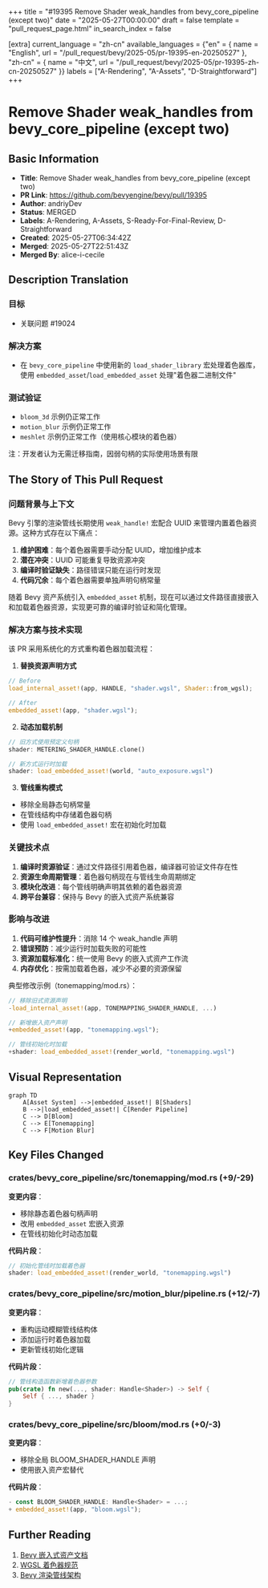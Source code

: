 +++
title = "#19395 Remove Shader weak_handles from bevy_core_pipeline (except two)"
date = "2025-05-27T00:00:00"
draft = false
template = "pull_request_page.html"
in_search_index = false

[extra]
current_language = "zh-cn"
available_languages = {"en" = { name = "English", url = "/pull_request/bevy/2025-05/pr-19395-en-20250527" }, "zh-cn" = { name = "中文", url = "/pull_request/bevy/2025-05/pr-19395-zh-cn-20250527" }}
labels = ["A-Rendering", "A-Assets", "D-Straightforward"]
+++

# Remove Shader weak_handles from bevy_core_pipeline (except two)

## Basic Information
- **Title**: Remove Shader weak_handles from bevy_core_pipeline (except two)
- **PR Link**: https://github.com/bevyengine/bevy/pull/19395
- **Author**: andriyDev
- **Status**: MERGED
- **Labels**: A-Rendering, A-Assets, S-Ready-For-Final-Review, D-Straightforward
- **Created**: 2025-05-27T06:34:42Z
- **Merged**: 2025-05-27T22:51:43Z
- **Merged By**: alice-i-cecile

## Description Translation
### 目标
- 关联问题 #19024

### 解决方案
- 在 `bevy_core_pipeline` 中使用新的 `load_shader_library` 宏处理着色器库，使用 `embedded_asset`/`load_embedded_asset` 处理"着色器二进制文件"

### 测试验证
- `bloom_3d` 示例仍正常工作
- `motion_blur` 示例仍正常工作
- `meshlet` 示例仍正常工作（使用核心模块的着色器）

注：开发者认为无需迁移指南，因弱句柄的实际使用场景有限

## The Story of This Pull Request

### 问题背景与上下文
Bevy 引擎的渲染管线长期使用 `weak_handle!` 宏配合 UUID 来管理内置着色器资源。这种方式存在以下痛点：
1. **维护困难**：每个着色器需要手动分配 UUID，增加维护成本
2. **潜在冲突**：UUID 可能重复导致资源冲突
3. **编译时验证缺失**：路径错误只能在运行时发现
4. **代码冗余**：每个着色器需要单独声明句柄常量

随着 Bevy 资产系统引入 `embedded_asset` 机制，现在可以通过文件路径直接嵌入和加载着色器资源，实现更可靠的编译时验证和简化管理。

### 解决方案与技术实现
该 PR 采用系统化的方式重构着色器加载流程：

1. **替换资源声明方式**
```rust
// Before
load_internal_asset!(app, HANDLE, "shader.wgsl", Shader::from_wgsl);

// After
embedded_asset!(app, "shader.wgsl");
```

2. **动态加载机制**
```rust
// 旧方式使用预定义句柄
shader: METERING_SHADER_HANDLE.clone()

// 新方式运行时加载
shader: load_embedded_asset!(world, "auto_exposure.wgsl")
```

3. **管线重构模式**
- 移除全局静态句柄常量
- 在管线结构中存储着色器句柄
- 使用 `load_embedded_asset!` 宏在初始化时加载

### 关键技术点
1. **编译时资源验证**：通过文件路径引用着色器，编译器可验证文件存在性
2. **资源生命周期管理**：着色器句柄现在与管线生命周期绑定
3. **模块化改进**：每个管线明确声明其依赖的着色器资源
4. **跨平台兼容**：保持与 Bevy 的嵌入式资产系统兼容

### 影响与改进
1. **代码可维护性提升**：消除 14 个 weak_handle 声明
2. **错误预防**：减少运行时加载失败的可能性
3. **资源加载标准化**：统一使用 Bevy 的嵌入式资产工作流
4. **内存优化**：按需加载着色器，减少不必要的资源保留

典型修改示例（tonemapping/mod.rs）：
```rust
// 移除旧式资源声明
-load_internal_asset!(app, TONEMAPPING_SHADER_HANDLE, ...)

// 新增嵌入资产声明
+embedded_asset!(app, "tonemapping.wgsl");

// 管线初始化时加载
+shader: load_embedded_asset!(render_world, "tonemapping.wgsl")
```

## Visual Representation

```mermaid
graph TD
    A[Asset System] -->|embedded_asset!| B[Shaders]
    B -->|load_embedded_asset!| C[Render Pipeline]
    C --> D[Bloom]
    C --> E[Tonemapping]
    C --> F[Motion Blur]
```

## Key Files Changed

### crates/bevy_core_pipeline/src/tonemapping/mod.rs (+9/-29)
**变更内容**：
- 移除静态着色器句柄声明
- 改用 `embedded_asset` 宏嵌入资源
- 在管线初始化时动态加载

**代码片段**：
```rust
// 初始化管线时加载着色器
shader: load_embedded_asset!(render_world, "tonemapping.wgsl")
```

### crates/bevy_core_pipeline/src/motion_blur/pipeline.rs (+12/-7)
**变更内容**：
- 重构运动模糊管线结构体
- 添加运行时着色器加载
- 更新管线初始化逻辑

**代码片段**：
```rust
// 管线构造函数新增着色器参数
pub(crate) fn new(..., shader: Handle<Shader>) -> Self {
    Self { ..., shader }
}
```

### crates/bevy_core_pipeline/src/bloom/mod.rs (+0/-3)
**变更内容**：
- 移除全局 BLOOM_SHADER_HANDLE 声明
- 使用嵌入资产宏替代

**代码片段**：
```rust
- const BLOOM_SHADER_HANDLE: Handle<Shader> = ...;
+ embedded_asset!(app, "bloom.wgsl");
```

## Further Reading
1. [Bevy 嵌入式资产文档](https://bevyengine.org/learn/book/assets/embedded-assets/)
2. [WGSL 着色器规范](https://www.w3.org/TR/WGSL/)
3. [Bevy 渲染管线架构](https://bevyengine.org/learn/book/rendering/pipelines)